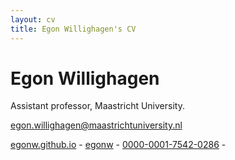 ```yaml
---
layout: cv
title: Egon Willighagen's CV
---
```


# Egon Willighagen
Assistant professor, Maastricht University.

<a href="egon.willighagen@maastrichtuniversity.nl">egon.willighagen@maastrichtuniversity.nl</a>

<div id="webaddress">
  <a href="https://egonw.github.io"><i class="fa-solid fa-house"></i> egonw.github.io</a> - 
  <a href="https://github.com/egonw"><i class="fa-brands fa-github"></i> egonw</a> - 
  <a href="https://orcid.org/0000-0001-7542-0286"><i class="fa-brands fa-orcid"></i> 0000-0001-7542-0286</a> - 
</div>


<!-- ### Footer

Last updated: April 2025 -->
